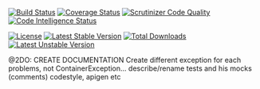 [![Build Status](https://travis-ci.org/drycart/di.svg?branch=master)](https://travis-ci.org/drycart/di)
[![Coverage Status](https://coveralls.io/repos/github/drycart/di/badge.svg?branch=master)](https://coveralls.io/github/drycart/di?branch=master)
[![Scrutinizer Code Quality](https://scrutinizer-ci.com/g/drycart/di/badges/quality-score.png?b=master)](https://scrutinizer-ci.com/g/drycart/di/?branch=master)
[![Code Intelligence Status](https://scrutinizer-ci.com/g/drycart/di/badges/code-intelligence.svg?b=master)](https://scrutinizer-ci.com/code-intelligence)

[![License](https://poser.pugx.org/drycart/di/license)](https://packagist.org/packages/drycart/di)
[![Latest Stable Version](https://poser.pugx.org/drycart/di/v/stable)](https://packagist.org/packages/drycart/di)
[![Total Downloads](https://poser.pugx.org/drycart/di/downloads)](https://packagist.org/packages/drycart/di)
[![Latest Unstable Version](https://poser.pugx.org/drycart/di/v/unstable)](https://packagist.org/packages/drycart/di)


@2DO:
CREATE DOCUMENTATION
Create different exception for each problems, not ContainerException...
describe/rename tests and his mocks (comments)
codestyle, apigen etc
